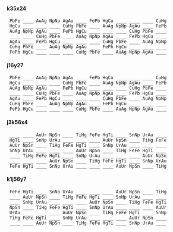 #### k35x24

     PbFe ____ AuAg NpNp AgAu ____ FePb HgCu ____ ____ ____ CuHg 
     HgCu ____ ____ ____ CuHg PbFe ____ AuAg NpNp AgAu ____ FePb 
     AuAg NpNp AgAu ____ FePb HgCu ____ ____ ____ CuHg PbFe ____ 
     ____ ____ CuHg PbFe ____ AuAg NpNp AgAu ____ FePb HgCu ____ 
     AgAu ____ FePb HgCu ____ ____ ____ CuHg PbFe ____ AuAg NpNp 
     CuHg PbFe ____ AuAg NpNp AgAu ____ FePb HgCu ____ ____ ____ 
     FePb HgCu ____ ____ ____ CuHg PbFe ____ AuAg NpNp AgAu ____ 


#### j16y27

     PbFe ____ AuAg NpNp AgAu ____ FePb HgCu ____ ____ ____ CuHg 
     HgCu ____ ____ ____ CuHg PbFe ____ AuAg NpNp AgAu ____ FePb 
     AuAg NpNp AgAu ____ FePb HgCu ____ ____ ____ CuHg PbFe ____ 
     ____ ____ CuHg PbFe ____ AuAg NpNp AgAu ____ FePb HgCu ____ 
     AgAu ____ FePb HgCu ____ ____ ____ CuHg PbFe ____ AuAg NpNp 
     CuHg PbFe ____ AuAg NpNp AgAu ____ FePb HgCu ____ ____ ____ 
     FePb HgCu ____ ____ ____ CuHg PbFe ____ AuAg NpNp AgAu ____ 


#### j3k56x4

     ____ ____ AuUr NpSn ____ TiHg FeFe HgTi ____ SnNp UrAu ____ 
     HgTi ____ SnNp UrAu ____ ____ ____ AuUr NpSn ____ TiHg FeFe 
     AuUr NpSn ____ TiHg FeFe HgTi ____ SnNp UrAu ____ ____ ____ 
     SnNp UrAu ____ ____ ____ AuUr NpSn ____ TiHg FeFe HgTi ____ 
     ____ TiHg FeFe HgTi ____ SnNp UrAu ____ ____ ____ AuUr NpSn 
     ____ ____ ____ AuUr NpSn ____ TiHg FeFe HgTi ____ SnNp UrAu 
     FeFe HgTi ____ SnNp UrAu ____ ____ ____ AuUr NpSn ____ TiHg 


#### k1j56y7

     FeFe HgTi ____ SnNp UrAu ____ ____ ____ AuUr NpSn ____ TiHg 
     ____ AuUr NpSn ____ TiHg FeFe HgTi ____ SnNp UrAu ____ ____ 
     ____ SnNp UrAu ____ ____ ____ AuUr NpSn ____ TiHg FeFe HgTi 
     NpSn ____ TiHg FeFe HgTi ____ SnNp UrAu ____ ____ ____ AuUr 
     UrAu ____ ____ ____ AuUr NpSn ____ TiHg FeFe HgTi ____ SnNp 
     TiHg FeFe HgTi ____ SnNp UrAu ____ ____ ____ AuUr NpSn ____ 
     ____ ____ AuUr NpSn ____ TiHg FeFe HgTi ____ SnNp UrAu ____ 


